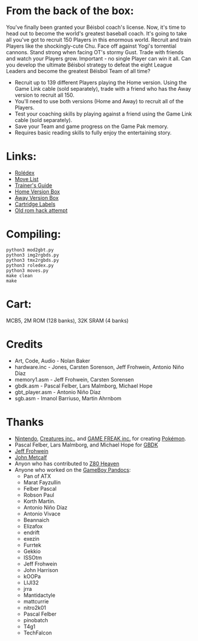 # From the back of the box:
You've finally been granted your Béisbol coach's license. Now, it's time to head out to become the world's greatest baseball coach. It's going to take all you've got to recruit 150 Players in this enormous world. Recruit and train Players like the shockingly-cute Chu. Face off against Yogi's torrential cannons. Stand strong when facing OT's stormy Gust. Trade with friends and watch your Players grow. Important - no single Player can win it all. Can you develop the ultimate Béisbol strategy to defeat the eight League Leaders and become the greatest Béisbol Team of all time?

- Recruit up to 139 different Players playing the Home version. Using the Game Link cable (sold separately), trade with a friend who has the Away version to recruit all 150.
- You'll need to use both versions (Home and Away) to recruit all of the Players.
- Test your coaching skills by playing against a friend using the Game Link cable (sold separately).
- Save your Team and game progress on the Game Pak memory.
- Requires basic reading skills to fully enjoy the entertaining story.

# Links:
- [Rolédex](https://docs.google.com/spreadsheets/d/1IIjJsqXnREAFDcOv2hRcLN3WZhSiNk8bw7BR21-FdMg)
- [Move List](https://docs.google.com/spreadsheets/d/1OaO0aDuWQQxm-jt5bHvgmJ0le7WQDbh3Wp3kto6G5YQ)
- [Trainer's Guide](https://drive.google.com/file/d/11NbPeM3DPUOJs8hVLy9bznyHUQPVsvav/view)
- [Home Version Box](https://drive.google.com/file/d/1-uF70yOGvBDvrCaU4W-j3mZX3pLW1fXw/view)
- [Away Version Box](https://drive.google.com/file/d/1_kXh6oG8o5cgbJV2eutplZcjUX0jlLqc/view)
- [Cartridge Labels](https://drive.google.com/file/d/1n6UwmMSDLmREgHvivLpuPbX-q09tqQ74/view)
- [Old rom hack attempt](https://bitbucket.org/q_bert_reynolds/beisbolromhack)

# Compiling:
    python3 mod2gbt.py
    python3 img2rgbds.py
    python3 tmx2rgbds.py
    python3 roledex.py
    python3 moves.py
    make clean
    make

# Cart:
MCB5, 2M ROM (128 banks), 32K SRAM (4 banks)

# Credits

- Art, Code, Audio - Nolan Baker
- hardware.inc - Jones, Carsten Sorenson, Jeff Frohwein, Antonio Niño Díaz
- memory1.asm - Jeff Frohwein, Carsten Sorensen
- gbdk.asm - Pascal Felber, Lars Malmborg, Michael Hope
- gbt_player.asm - Antonio Niño Díaz
- sgb.asm - Imanol Barriuso, Martin Ahrnbom

# Thanks

- [Nintendo](https://www.nintendo.com/), [Creatures inc.](https://www.creatures.co.jp/), and [GAME FREAK inc.](https://www.gamefreak.co.jp/) for creating [Pokémon](https://www.pokemon.com/us/pokemon-video-games/pokemon-red-version-and-pokemon-blue-version/).
- Pascal Felber, Lars Malmborg, and Michael Hope for [GBDK](https://gbdk.sourceforge.net)
- [Jeff Frohwein](https://devrs.com/gb/)
- [John Metcalf](https://www.retroprogramming.com)
- Anyon who has contributed to [Z80 Heaven](https://z80-heaven.wikidot.com/)
- Anyone who worked on the [GameBoy Pandocs](https://gbdev.github.io/pandocs/):
  - Pan of ATX
  - Marat Fayzullin
  - Felber Pascal
  - Robson Paul
  - Korth Martin.
  - Antonio Niño Díaz
  - Antonio Vivace
  - Beannaich
  - Elizafox
  - endrift
  - exezin
  - Furrtek
  - Gekkio
  - ISSOtm
  - Jeff Frohwein
  - John Harrison
  - kOOPa
  - LIJI32
  - jrra
  - Mantidactyle
  - mattcurrie
  - nitro2k01
  - Pascal Felber
  - pinobatch
  - T4g1
  - TechFalcon